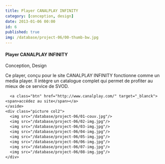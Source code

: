 ```yaml
---
title: Player CANALPLAY INFINITY
category: [conception, design]
date: 2013-01-06 00:00
id: 6
published: true
img: /database/project-06/00-thumb-bw.jpg
---
```

<div class="project">
	<span class="white-layer"></span>
	<aside id="description" class="description col3">
	  <h4>Player CANALPLAY INFINITY</h4>
	  <p class="note">Conception, Design</p>
	  <p>Ce player, conçu pour le site CANALPLAY INFINITY fonctionne comme un media player. Il intègre un catalogue complet qui permet de profiter au mieux de ce service de SVOD.</p>
	  
	  <a class="btn" href="http://www.canalplay.com/" target="_blanck"><span>accédez au site</span></a>
	</aside>
	<div class="picture col2">
	  <img src="/database/project-06/01-couv.jpg"/>
	  <img src="/database/project-06/02-img.jpg"/>
	  <img src="/database/project-06/03-img.jpg"/>
	  <img src="/database/project-06/04-img.jpg"/>
	  <img src="/database/project-06/05-img.jpg"/>
	  <img src="/database/project-06/06-img.jpg"/>
	  <img src="/database/project-06/07-img.jpg"/>
	  <img src="/database/project-06/08-img.jpg"/>
	</div>
</div>